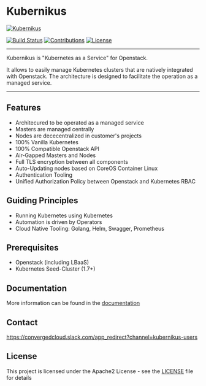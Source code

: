 # Kubernikus

[![Kubernikus](/assets/kubernikus.svg)](https://github.com/sapcc/kubernikus)

[![Build Status](https://travis-ci.org/sapcc/kubernikus.svg?branch=master)](https://travis-ci.org/sapcc/kubernikus)
[![Contributions](https://img.shields.io/badge/contributions-welcome-brightgreen.svg)](https://travis-ci.org/sapcc/kubernikus.svg?branch=master)
[![License](https://img.shields.io/badge/license-Apache-blue.svg)](http://www.apache.org/licenses/LICENSE-2.0.txt)

----

Kubernikus is "Kubernetes as a Service" for Openstack.

It allows to easily manage Kubernetes clusters that are natively integrated with Openstack. The architecture is designed to facilitate the operation as a managed service.

----

## Features

  * Architecured to be operated as a managed service
  * Masters are managed centrally
  * Nodes are dececentralized in customer's projects
  * 100% Vanilla Kubernetes
  * 100% Compatible Openstack API
  * Air-Gapped Masters and Nodes
  * Full TLS encryption between all components
  * Auto-Updating nodes based on CoreOS Container Linux
  * Authentication Tooling
  * Unified Authorization Policy between Openstack and Kubernetes RBAC

## Guiding Principles

  * Running Kubernetes using Kubernetes
  * Automation is driven by Operators
  * Cloud Native Tooling: Golang, Helm, Swagger, Prometheus

## Prerequisites

  * Openstack (including LBaaS)
  * Kubernetes Seed-Cluster (1.7+)

## Documentation

More information can be found in the [documentation](https://kubernikus.eu-nl-1.cloud.sap/docs/guide/)

## Contact

https://convergedcloud.slack.com/app_redirect?channel=kubernikus-users

## License
This project is licensed under the Apache2 License - see the [LICENSE](LICENSE) file for details
